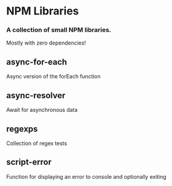 # NPM Libraries

### A collection of small NPM libraries.
Mostly with zero dependencies!

## async-for-each
Async version of the forEach function

## async-resolver
Await for asynchronous data

## regexps
Collection of regex tests

## script-error
Function for displaying an error to console and optionally exiting
